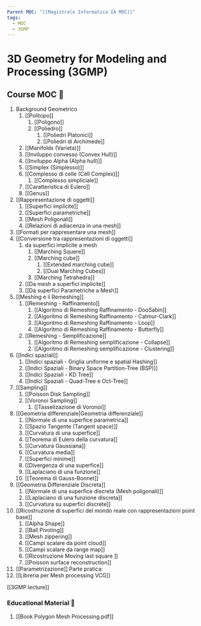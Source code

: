```yaml
---
Parent MOC: "[[Magistrale Informatica IA MOC]]"
tags:
  - MOC
  - 3GMP
---
```

# 3D Geometry for Modeling and Processing (3GMP)


## Course MOC  📒
1. Background Geometrico
	1. [[Politopo]]
		1. [[Poligono]]
		2. [[Poliedro]]
			1. [[Poliedri Platonici]]
			2. [[Poliedri di Archimede]]
	2. [[Manifolds (Varieta)]]
	3. [[Inviluppo convesso (Convex Hull)]]
	4. [[Inviluppo Alpha (Alpha hull)]]
	5. [[Simplex (Simplesso)]]
	6. [[Complesso di celle (Cell Complex)]]
		1. [[Complesso simpliciale]]
	7. [[Caratteristica di Eulero]]
	8. [[Genus]]
2. [[Rappresentazione di oggetti]]
	1. [[Superfici implicite]]
	2. [[Superfici parametriche]]
	3. [[Mesh Poligonali]]
	4. [[Relazioni di adiacenza in una mesh]]
3. [[Formati per rappresentare una mesh]]
4. [[Conversione tra rappresentazioni di oggetti]]
	1. da superfici implicite a mesh
		1. [[Marching Squere]]
		2. [[Marching cube]]
			1. [[Extended marching cube]]
			2. [[Dual Marching Cubes]]
		3. [[Marching Tetrahedra]]
	2. [[Da mesh a superfici implicite]]
	3. [[Da superfici Parametriche a Mesh]]
5. [[Meshing e il Remeshing]]
	1. [[Remeshing - Raffinamento]] 
		1. [[Algoritmo di Remeshing Raffinamento - DooSabin]]
		2. [[Algoritmo di Remeshing Raffinamento - Catmur-Clark]]
		3. [[Algoritmo di Remeshing Raffinamento - Loop]]
		4. [[Algoritmo di Remeshing Raffinamento - Butterfly]]
	2. [[Remeshing - Semplificazione]]
		1. [[Algoritmo di Remeshing semplificazione - Collapse]]
		2. [[Algoritmo di Remeshing semplificazione - Clustering]]
6. [[Indici spaziali]]
	1. [[Indici spaziali - Griglia uniforme e spatial Hashing]]
	2. [[Indici Spaziali - Binary Space Partition-Tree (BSP)]]
	3. [[Indici Spaziali - KD Tree]]
	4. [[Indici Spaziali - Quad-Tree e Oct-Tree]]
7. [[Sampling]]
	1. [[Poisson Disk Sampling]]
	2. [[Voronoi Sampling]]
		1. [[Tasselizazione di Voronoi]]
8. [[Geometria differenziale|Geometria differenziale]]
	1. [[Normale di una superfice parametrica]]
	2. [[Spazio Tangente (Tangent space)]]
	3. [[Curvatura di una superfice]]
	4. [[Teorema di Eulero della curvatura]]
	5. [[Curvatura Gaussiana]]
	6. [[Curvatura media]]
	7. [[Superfici minime]]
	8. [[Divergenza di una superfice]]
	9. [[Laplaciano di una funzione]]
	10. [[Teorema di Gauss-Bonnet]]
9. [[Geometria Differenziale Discreta]]
	1. [[Normale di una superfice discreta (Mesh poligonali)]]
	2. [[Laplaciano di una funzione discreta]]
	3. [[Curvatura su superfici discrete]]
10. [[Ricostruzione di superfici del mondo reale con rappresentazioni point base]]
	1. [[Alpha Shape]]
	2. [[Ball Pivoting]]
	3. [[Mesh zippering]]
	4. [[Campi scalare da point cloud]]
	5. [[Campi scalare da range map]]
	6. [[Ricostruzione Moving last square ]]
	7. [[Poisson surface reconstruction]]
11. [[Parametrizazione]]
Parte pratica:
12. [[Libreria per Mesh processing VCG]]


[[3GMP lecture]]
### Educational Material 🧱
1. [[Book Polygon Mesh Processing.pdf]]



